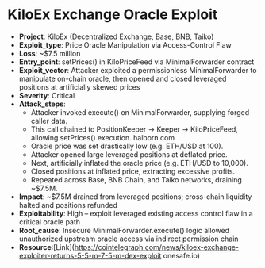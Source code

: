 # KiloEx Exchange Oracle Exploit 

- **Project**: KiloEx (Decentralized Exchange, Base, BNB, Taiko)
- **Exploit_type**: Price Oracle Manipulation via Access-Control Flaw
- **Loss**: ~$7.5 million 
- **Entry_point**: setPrices() in KiloPriceFeed via MinimalForwarder contract
- **Exploit_vector**: Attacker exploited a permissionless MinimalForwarder to manipulate on-chain oracle, then opened and closed leveraged positions at artificially skewed prices
- **Severity**: Critical
- **Attack_steps**:
    - Attacker invoked execute() on MinimalForwarder, supplying forged caller data. 
    - This call chained to PositionKeeper → Keeper → KiloPriceFeed, allowing setPrices() execution. 
    halborn.com
    - Oracle price was set drastically low (e.g. ETH/USD at 100). 
    - Attacker opened large leveraged positions at deflated price.
    - Next, artificially inflated the oracle price (e.g. ETH/USD to 10,000). 
    - Closed positions at inflated price, extracting excessive profits.
    - Repeated across Base, BNB Chain, and Taiko networks, draining ~$7.5M. 
- **Impact**: ~$7.5M drained from leveraged positions; cross-chain liquidity halted and positions refunded
- **Exploitability**: High – exploit leveraged existing access control flaw in a critical oracle path
- **Root_cause**: Insecure MinimalForwarder.execute() logic allowed unauthorized upstream oracle access via indirect permission chain
- **Resource**:[Link](https://cointelegraph.com/news/kiloex-exchange-exploiter-returns-5-5-m-7-5-m-dex-exploit 
onesafe.io)
